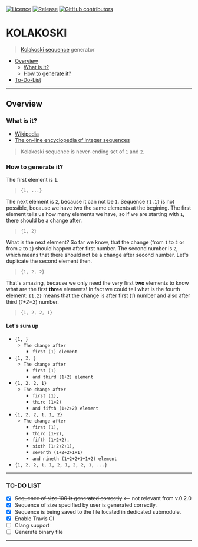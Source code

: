 [![Licence](https://img.shields.io/github/license/JaroslawWiosna/kolakoski.svg)]()
[![Release](https://img.shields.io/github/release/JaroslawWiosna/kolakoski.svg?maxAge=3600)](https://github.com/JaroslawWiosna/equidistant/releases)
[![GitHub contributors](https://img.shields.io/github/contributors/JaroslawWiosna/kolakoski.svg)]()
# KOLAKOSKI

> [Kolakoski sequence](https://en.wikipedia.org/wiki/Kolakoski_sequence) generator

  - [Overview](#overview)
    - [What is it?](#what-is-it)
    - [How to generate it?](#how-to-generate-it)
  - [To-Do-List](#to-do-list)

---

## Overview

### What is it?

- [Wikipedia](https://en.wikipedia.org/wiki/Kolakoski_sequence)
- [The on-line encyclopedia of integer sequences](https://oeis.org/A000002)

> Kolakoski sequence is never-ending set of `1` and `2`. 

### How to generate it?

The first element is `1`.

> `{1, ...}`

The next element is `2`, because it can not be `1`. Sequence `{1,1}` is not possible, because we have two the same elements at the begining. The first element tells us how many elements we have, so if we are starting with `1`, there should be a change after.

> `{1, 2}`

What is the next element? So far we know, that the change (from `1` to `2` or from `2` to `1`) should happen after first number. The second number is `2`, which means that there should not be a change after second number. Let's duplicate the second element then.

> `{1, 2, 2}`

That's amazing, because we only need the very first **two** elements to know what are the first **three** elements!
In fact we could tell what is the fourth element: `{1,2}` means that the change is after first (*1*) number and also after third (*1+2=3*) number.

> `{1, 2, 2, 1}`

#### Let's sum up

- `{1, }`
  - `The change after` 
    - `first (1) element`
- `{1, 2, }`
  - `The change after`
    - `first (1)`
    - `and third (1+2) element` 
- `{1, 2, 2, 1}`
  - `The change after`
    - `first (1),`
    - `third (1+2)`
    - `and fifth (1+2+2) element` 
- `{1, 2, 2, 1, 1, 2}`
  - `The change after `
    - `first (1),`
    - `third (1+2),`
    - `fifth (1+2+2),`
    - `sixth (1+2+2+1),`
    - `seventh (1+2+2+1+1)`
    - `and nineth (1+2+2+1+1+2) element` 
- `{1, 2, 2, 1, 1, 2, 1, 2, 2, 1, ...}`


---

### TO-DO LIST

- [x] ~~Sequence of size 100 is generated correctly~~ <-- not relevant from v.0.2.0
- [x] Sequence of size specified by user is generated correctly.
- [x] Sequence is being saved to the file located in dedicated submodule.
- [x] Enable Travis CI
- [ ] Clang support 
- [ ] Generate binary file 

---
